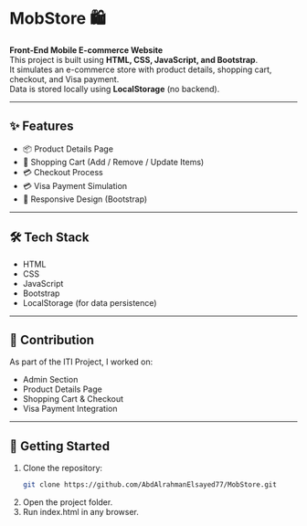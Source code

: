 # MobStore 🛍️

**Front-End Mobile E-commerce Website**  
This project is built using **HTML, CSS, JavaScript, and Bootstrap**.  
It simulates an e-commerce store with product details, shopping cart, checkout, and Visa payment.  
Data is stored locally using **LocalStorage** (no backend).

---

## ✨ Features
- 📦 Product Details Page  
- 🛒 Shopping Cart (Add / Remove / Update Items)  
- 💳 Checkout Process  
- 💳 Visa Payment Simulation  
- 🎨 Responsive Design (Bootstrap)  

---

## 🛠️ Tech Stack
- HTML  
- CSS  
- JavaScript  
- Bootstrap  
- LocalStorage (for data persistence)

---

## 📌 Contribution
As part of the ITI Project, I worked on:  
- Admin Section  
- Product Details Page  
- Shopping Cart & Checkout  
- Visa Payment Integration  

---

## 🚀 Getting Started
1. Clone the repository:
   ```bash
   git clone https://github.com/AbdAlrahmanElsayed77/MobStore.git
2. Open the project folder.
3. Run index.html in any browser.
